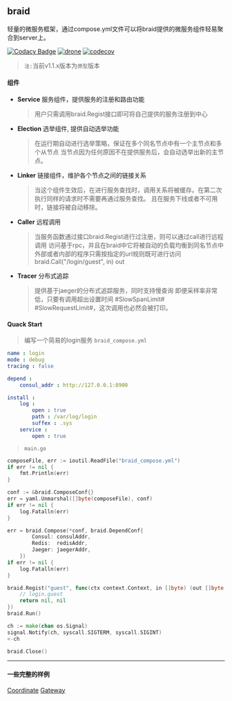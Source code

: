 ## braid
轻量的微服务框架，通过compose.yml文件可以将braid提供的微服务组件轻易聚合到server上。

[![Codacy Badge](https://api.codacy.com/project/badge/Grade/41686ce5edf844fc8b81cffd13cc0550)](https://app.codacy.com/manual/pojol/braid?utm_source=github.com&utm_medium=referral&utm_content=pojol/braid&utm_campaign=Badge_Grade_Dashboard)
[![drone](http://47.96.147.176:8001/api/badges/pojol/braid/status.svg?branch=develop)](dev)
[![codecov](https://codecov.io/gh/pojol/braid/branch/master/graph/badge.svg)](https://codecov.io/gh/pojol/braid)

> `注:`当前v1.1.x版本为`原型`版本 


#### 组件
* **Service** 服务组件，提供服务的注册和路由功能
    
    > 用户只需调用braid.Regist接口即可将自己提供的服务注册到中心
    
* **Election** 选举组件, 提供自动选举功能
    > 在运行期自动进行选举策略，保证在多个同名节点中有一个主节点和多个从节点
    > 当节点因为任何原因不在提供服务后，会自动选举出新的主节点。

* **Linker** 链接组件，维护各个节点之间的链接关系
    > 当这个组件生效后，在进行服务查找时，调用关系将被缓存。在第二次执行同样的请求时不需要再通过服务查找。
    > 且在服务下线或者不可用时，链接将被自动移除。
    
* **Caller** 远程调用
    > 当服务函数通过接口braid.Regist进行过注册，则可以通过call进行远程调用
    > 访问基于rpc，并且在braid中它将被自动的负载均衡到同名节点中
    > 外部或者内部的程序只需按指定的url规则既可进行访问 braid.Call("/login/guest", in) out

* **Tracer** 分布式追踪
    > 提供基于jaeger的分布式追踪服务，同时支持慢查询
    > 即便采样率非常低，只要有调用超出设置时间 #SlowSpanLimit# #SlowRequestLimit#，这次调用也必然会被打印。


#### Quack Start
> 编写一个简易的login服务
> `braid_compose.yml`
```yaml
name : login
mode : debug
tracing : false

depend :
    consul_addr : http://127.0.0.1:8900

install : 
    log :
        open : true
        path : /var/log/login
        suffex : .sys
    service :
        open : true
```
> `main.go`
```go
composeFile, err := ioutil.ReadFile("braid_compose.yml")
if err != nil {
    fmt.Println(err)
}

conf := &braid.ComposeConf{}
err = yaml.Unmarshal([]byte(composeFile), conf)
if err != nil {
    log.Fatalln(err)
}

err = braid.Compose(*conf, braid.DependConf{
		Consul: consulAddr,
		Redis:  redisAddr,
		Jaeger: jaegerAddr,
	})
if err != nil {
    log.Fatalln(err)
}

braid.Regist("guest", func(ctx context.Context, in []byte) (out []byte, err error) {
    // login.guest
    return nil, nil
})
braid.Run()

ch := make(chan os.Signal)
signal.Notify(ch, syscall.SIGTERM, syscall.SIGINT)
<-ch

braid.Close()
```

***
#### 一些完整的样例
[Coordinate](https://github.com/pojol/braid-coordinate "协调节点")
[Gateway](https://github.com/pojol/braid-gateway "网关节点")



